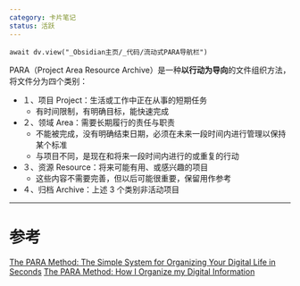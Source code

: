 ```yaml
---
category: 卡片笔记
status: 活跃
---
```

```dataviewjs
await dv.view("_Obsidian主页/_代码/流动式PARA导航栏")
```

PARA（Project Area Resource Archive）是一种**以行动为导向**的文件组织方法，将文件分为四个类别：
- １、项目 Project：生活或工作中正在从事的短期任务
    - 有时间限制，有明确目标，能快速完成
- ２、领域 Area：需要长期履行的责任与职责
    - 不能被完成，没有明确结束日期，必须在未来一段时间内进行管理以保持某个标准
    - 与项目不同，是现在和将来一段时间内进行的或重复的行动
- ３、资源 Resource：将来可能有用、或感兴趣的项目
    - 这些内容不需要完善，但以后可能很重要，保留用作参考
- ４、归档 Archive：上述 3 个类别非活动项目


---
# 参考
[The PARA Method: The Simple System for Organizing Your Digital Life in Seconds](https://fortelabs.com/blog/para)
[The PARA Method: How I Organize my Digital Information](https://www.lucapallotta.com/para)
